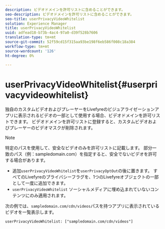 ```yaml
---
description: ビデオドメインを許可リストに含めることができます。
seo-description: ビデオドメインを許可リストに含めることができます。
seo-title: userPrivacyVideoWhitelist
solution: Experience Manager
title: userPrivacyVideoWhitelist
uuid: adfead18-b73b-4ac4-97a0-d39f528b7606
translation-type: tm+mt
source-git-commit: 52f59cd15f315aa93be198f6eb586f008c18a384
workflow-type: tm+mt
source-wordcount: '126'
ht-degree: 0%

---
```



# userPrivacyVideoWhitelist{#userprivacyvideowhitelist}

独自のカスタムビデオおよびプレーヤーをLivefyreのビジュアライゼーションアプリに表示されるビデオの一部として使用する場合、ビデオドメインを許可リストできます。 ビデオドメインを許可リストに登録すると、カスタムビデオおよびプレーヤーのビデオマスクが削除されます。

>[!NOTE]
>
>特定のパスを使用して、安全なビデオのみを許可リストに記載します。 部分一致のパス（例：sampledomain.com）を指定すると、安全でないビデオを許可する場合があります。

* 追加`userPrivacyVideoWhitelist`を`userPrivacyOptOut`の後に置きます。 すべてのLivefyreのプライバシーフラグを、1つのLivefyreオブジェクトの一部として一度に追加できます。
* `userPrivacyVideoWhitelist` ソーシャルメディアに埋め込まれていないコンテンツにのみ適用されます。

次の例では、`sampledomain.com/cdn/videos`パスを持つアプリに表示されているビデオを一覧表示します。

```
userPrivacyVideoWhitelist: ["sampledomain.com/cdn/videos"]
```
